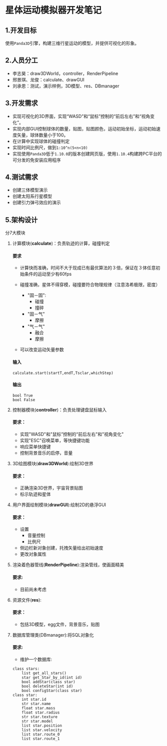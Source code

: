 <!--
* @Author: Alicespace
* @Date: 2019-11-18 08:28:36
 * @LastEditTime: 2019-11-19 12:03:55
-->

# 星体运动模拟器开发笔记

## 1.开发目标

使用```Panda3D```引擎，构建三维行星运动的模型，并提供可视化的形象。

## 2.人员分工

- 李志昊：draw3DWorld，controller，RenderPipeline
- 邢景琪、龙俊：calculate、drawGUI
- 刘承恩：测试，演示样例，3D模型、res、DBmanager

## 3.开发需求

- 实现可视化的3D界面，实现“WASD”和“鼠标”控制的“前后左右”和“视角变化”。
- 实现内部GUI控制球体的数量，贴图，贴图颜色，运动初始坐标，运动初始速度矢量，球体数量小于$100$。
- 在计算中实现球体的碰撞判定
- 实现时间比例尺，做到```1:10^n(5<n<10)```
- 实现使用```Panda3D```低于```1.10.0```的版本创建网页版，使用```1.10.4```构建跨PC平台的可分发的免安装应用程序

## 4.测试需求

- 创建三体模型演示
- 创建太阳系行星模型
- 创建引力弹弓效应的演示

## 5.架构设计
  
分7大模块

1. 计算模块(**calculate**)：负责轨迹的计算，碰撞判定  

	#### 要求
	- 计算快而准确，时间不大于现成已有最优算法的３倍，保证在３体任意初始条件的运动至少有60fps

	- 碰撞准确，星体不得穿模，碰撞要符合物理规律（注意洛希极限，密度）
		- "固－固":
			- 碰撞
			- 撞碎
		- "固－气"
			- 摩擦
		- "气－气"
			- 融合
			- 摩擦  
	- 可以改变运动矢量参数  
	#### 输入
	```
	calculate.start(startT,endT,Tsclar,whichStep)
	```
	#### 输出
	```
	bool True
	bool False
	```
2. 控制器模块(**controller**)：负责处理键盘鼠标输入  

	#### 要求：
	- 实现"WASD"和"鼠标”控制的“前后左右"和"视角变化"
	- 实现"ESC"召唤菜单，等快捷键功能
	- 响应菜单快捷键
	- 控制背景音乐的启停，音量

3. 3D绘图模块(**draw3DWorld**):绘制3D世界  

	#### 要求：
	- 正确渲染3D世界，宇宙背景贴图
	- 标示轨迹和星体

4. 用户界面绘制模块(**drawGUI**):绘制2D的悬浮GUI  

	#### 要求：
	- 设置
		- 音量控制
		- 比例尺
	- 侧边栏新对象创建，托拽矢量给出初始速度
	- 更改对象属性

5. 渲染着色器管线(**RenderPipeline**):渲染管线，使画面精美  

	#### 要求:
	- 目前尚未考虑
6. 资源文件(**res**):  

	#### 要求：
	- 包括3D模型，egg文件，背景音乐，贴图
7. 数据库管理类(DBmanager):将SQL对象化
	#### 要求:
	- 维护一个数据库:
	```
	class stars:
		list get_all_stars()
		star get_Star_by_id(int id)
		bool addStar(class star)
		bool deleteStar(int id)
		bool configStar(class star)
	class star:
		int star.id
		str star.name
		float star.mass
		float star.radius
		str star.texture
		str star.model
		list star.position
		list star.velocity
		list star.route_0
		list star.route_1
	```
